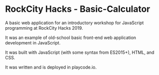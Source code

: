 # RockCity Hacks - Basic-Calculator
A basic web application for an introductory workshop for JavaScript programming at RockCity Hacks 2019.

It was an example of old-school basic front-end web application development in JavaScript.

It was built with JavaScript (with some syntax from ES2015+), HTML, and CSS.

It was written and is deployed in playcode.io.

